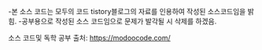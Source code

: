 

-본 소스 코드는 모두의 코드 tistory블로그의 자료를 인용하여 작성된 소스코드임을 밝힘.
-공부용으로 작성된 소스 코드임으로 문제가 발각될 시 삭제를 하겠음.

소스 코드및 독학 공부 출처: https://modoocode.com/
<!---
mjcjc/mjcjc is a ✨ special ✨ repository because its `README.md` (this file) appears on your GitHub profile.
You can click the Preview link to take a look at your changes.
--->
